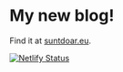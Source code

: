 # My new blog!
Find it at [suntdoar.eu](https://suntdoar.eu).

[![Netlify Status](https://api.netlify.com/api/v1/badges/d08fa637-fddc-40c9-b283-ff0b6232cec6/deploy-status)](https://app.netlify.com/sites/extremq/deploys)